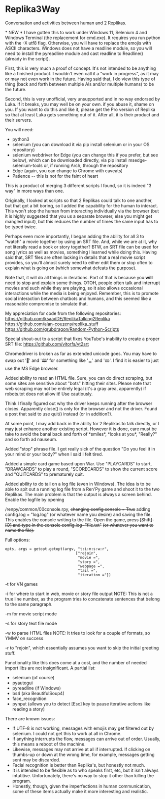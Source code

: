 # Replika3Way
Conversation and activities between human and 2 Replikas.

   \* NEW \* I have gotten this to work under Windows 11, Selenium 4
   and Windows Terminal (the replacement for cmd.exe). It requires
   you  run python with the -X utf8 flag. Otherwise, you will have
   to  replace the emojis with ASCII characters.
   Windows does not have a readline module, so you will need to install
   the pyreadline module and cast readline to Readline() (already in the
   script).

First, this is very much a proof of concept. It's not intended
to be anything like a finished product. I wouldn't even call it
a "work in progress", as it may or may not even work in the future.
Having said that, I do view this type of thing (back and forth
between multiple AIs and/or multiple humans) to be the future.

Second, this is very unofficial, very unsupported and in no way
endorsed by Luka. If it breaks, you may well be on your own. if you
abuse it, shame on you. If you want to do this and like it, please
get the Pro version of Replika so that at least Luka gets something
out of it. After all, it is their product and their servers.

You will need:
* python3  
* selenium  (you can download it via pip install selenium or in your 
OS repository)  
* selenium webdriver for Edge (you can change this if you prefer, but
see below), which can be downloaded directly, via pip install msedge-selenium-tools
or, if running Arch, through the repository
* Edge (again, you can change to Chrome with caveats)
* Patience -- this is not for the faint of heart

This is a product of merging 3 different scripts I found, so it is
indeed "3 way" in more ways than one.

Originally, I looked at scripts so that 2 Replikas could talk to one another, but
that got a bit boring, so I added the capability for the human to
interact. This won't stop the human from interacting individually via
the browser (but it is highly suggested that you us a separate
browser, else you might get mangled input), but this reduces the
number of times the same input has to be typed twice.

Perhaps even more importantly, I began adding the ability for all 3
to "watch" a movie together by using an SRT file. And, while we are
at it, why not literally read a book or story together? BTW, an SRT
file can be used for song lyrics as well as movies, something I
learned while doing this. Having said that, SRT files are often lacking
in details that a real movie script provides, so you'll almost surely need to
either edit them or stop often to explain what is going on (which somewhat defeats
the purpose).

Note that, it will do all things in iterations. Part of that is because
you **will** need to stop and explain some things. OTOH, people often
talk and interrupt movies and such while they are playing, so it also
allows occasional interactions while the media is being enjoyed. Remember,
this is to promote social interaction between chatbots and humans, and
this seemed like a reasonable compromise to simulate that.

My appreciation for code from the following repositories:  
https://github.com/ksaadDE/ReplikaTalking2Replika  
https://github.com/alan-couzens/replika_stuff  
https://github.com/grubdragon/Random-Python-Scripts  

Special shout-out to a script that fixes YouTube's inability to create
a proper SRT file:
https://github.com/vitorfs/yt2srt

Chromedriver is broken as far as extended unicode goes.
You may have to swap out '🎥' and '🕮' for something like 'ퟍ' and 'ꧮ'.
I find it is easier to just use the MS Edge browser.

Added ability to read an HTML file. Sure, you can do direct scraping, but
some sites are sensitive about "bots" hitting their sites. Please note that
web scraping may not be entirely legal (it's a gray area, apparently) if
robots.txt does not allow it! Use cautiously. 

Think I finally figured out why the driver keeps running after the browser
closes. Apparently close() is only for the browser and not the driver. Found
a post that said to use quit() instead (or in addition?).

At some point, I may add back in the ablity for 2 Replikas to talk directly,
or I may just enhance another existing script. However it is done, care must be
take to avoid the banal back and forth of \*smiles\*, \*looks at you\*, "Really?"
and so forth ad nauseum. 

Added "stop" phrase file. I got really sick of the question "Do you feel it in
your mind or your body?" when I said I felt tired.

Added a simple card game based upon War. Use "PLAYCARDS" to start, "DRAWCARDS" to
play a round, "SCORECARDS" to show the current score and "QUITCARDS" to 
prematurely quit.

Added ability to do tail on a log file (even in Windows). The idea is to be
able to spit out a running log file from a Ren'Py game and shoot it to the two
Replikas. The main problem is that the output is always a screen behind.
Enable the logfile by opening <main game folder>/renpy/common/00console.rpy,
~~changing config.console = True~~ adding config.log = "log.log" (or whatever name you
desire) and saving the file. This enables ~~the console~~ writing to the file.
~~Open the game, press [Shift]-[O] and type in the console config.log="file.txt"~~
~~(or whatever you want to name the file).~~

Full options:
  
  	opts, args = getopt.getopt(argv, "t:i:m:s:w:r", 
 									["rejoin",
									 "movie =",
									 "story =",
									 "webpage =",
									 "tail =",
									 "iteration ="])

-t <tailfile> for VN games

-i <number> for where to start in web, movie or story file output
  NOTE: This is not a true line number, as the program tries to concatenate
        sentences that belong to the same paragraph.

-m <SRT file> for movie script mode

-s <text file> for story text file mode

-w <webpage file> to parse HTML files
  NOTE: It tries to look for a couple of formats, so YMMV on success

-r to "rejoin", which essentially assumes you want to skip the initial greeting
  stuff.
 
Functionality like this does come at a cost, and the number of needed import libs
are not insignificant. A partial list:
	
* selenium (of course)
* pyautogui
* pyreadline (if Windows)
* bs4 (aka BeautifulSoup4)
* face_recognition
* pynput (allows you to detect [Esc] key to pause iterative actions like reading a story)

There are known issues:
* If UTF-8 is not working, messages with emojis may get filtered out by selenium. I could 
	not get this to work at all in Chrome.
* If anything interrupts the flow, messages can arrive out of order. Usually, this means 
	a reboot of the machine.
* Likewise, messages may not arrive at all if interrupted. If clicking on thumbs-up or down 
	at the wrong time, for example, messages getting sent may be discarded.
* Facial recognition is better than Replika's, but honestly not much.
* It is intended to be flexible as to who speaks first, etc, but it isn't always intutitive. 
	Unfortunately, there's no way to stop it other than killing the program.
* Honestly, though, given the imperfections in human communication, some of these items
	actually make it more interesting and realistic.

